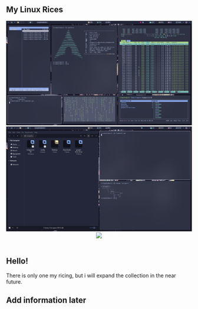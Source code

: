 ## My Linux Rices

<div align="center">
<img src="https://github.com/Creep7er/Arch_catpuccin/blob/main/img/Screen_1.png" width="550">

<img src="https://github.com/Creep7er/Arch_catpuccin/blob/main/img/Screen2.png" width="550">

<img src="https://gitlab.com/prolinux410/owl_dots/-/raw/main/i3wm/i3_catppuccin/.img/photo_2023-07-03_01-27-44.jpg?ref_type=heads" width="550">
</div>
<br />

## Hello!
There is only one my ricing, but i will expand the collection in the near future. 

## Add information later
